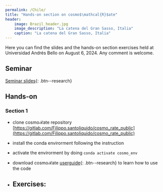 ```yaml
---
permalink: /Chile/
title: "Hands-on section on cosmo$\mathcal{R}$ate"
header:
    image: Brazil_header.jpg
    image_description: "La catena del Gran Sasso, Italia"
    caption: "La catena del Gran Sasso, Italia"
---
```


Here you can find the slides and the hands-on section exercises held at Universidad Andrés Bello on August 6, 2024. Any comment is welcome. 


## Seminar


[Seminar slides](/assets/images/ChileLectures/ChileSeminar.pdf){: .btn--research} 

## Hands-on

### Section 1

- clone cosmo$\mathcal{R}$ate repository 
[https://gitlab.com/Filippo.santoliquido/cosmo_rate_public](https://gitlab.com/Filippo.santoliquido/cosmo_rate_public) 

- install the conda envirorment following the instruction 

- activate the envirorment by doing  ```conda activate cosmo_env```

- download cosmo$\mathcal{R}$ate [userguide](/assets/images/BrazilLectures/cosmorate_user_guide.pdf){: .btn--research} to learn how to use the code


- **Exercises**: 
	- 